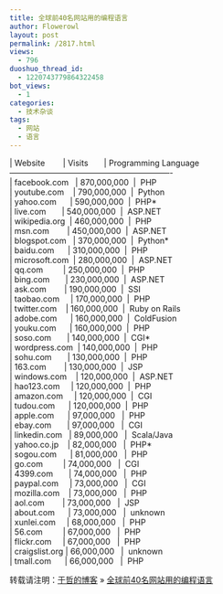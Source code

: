 ```yaml
---
title: 全球前40名网站用的编程语言
author: Flowerowl
layout: post
permalink: /2817.html
views:
  - 796
duoshuo_thread_id:
  - 1220743779864322458
bot_views:
  - 1
categories:
  - 技术杂谈
tags:
  - 网站
  - 语言
---
```

| Website        | Visits       | Programming Language  
————————————————————-  
| facebook.com   | 870,000,000  |  PHP  
| youtube.com    | 790,000,000  |  Python  
| yahoo.com      | 590,000,000  |  PHP*  
| live.com       | 540,000,000  |  ASP.NET  
| wikipedia.org  | 460,000,000  |  PHP  
| msn.com        | 450,000,000  |  ASP.NET  
| blogspot.com   | 370,000,000  |  Python*  
| baidu.com      | 310,000,000  |  PHP  
| microsoft.com  | 280,000,000  |  ASP.NET  
| qq.com         | 250,000,000  |  PHP  
| bing.com       | 230,000,000  |  ASP.NET  
| ask.com        | 190,000,000  |  SSI  
| taobao.com     | 170,000,000  |  PHP  
| twitter.com    | 160,000,000  |  Ruby on Rails  
| adobe.com      | 160,000,000  |  ColdFusion  
| youku.com      | 160,000,000  |  PHP  
| soso.com       | 140,000,000  |  CGI*  
| wordpress.com  | 140,000,000  |  PHP  
| sohu.com       | 130,000,000  |  PHP  
| 163.com        | 130,000,000  |  JSP  
| windows.com    | 120,000,000  |  ASP.NET  
| hao123.com     | 120,000,000  |  PHP  
| amazon.com     | 120,000,000  |  CGI  
| tudou.com      | 120,000,000  |  PHP  
| apple.com      | 97,000,000   |  PHP  
| ebay.com       | 97,000,000   |  CGI  
| linkedin.com   | 89,000,000   |  Scala/Java  
| yahoo.co.jp    | 82,000,000   |  PHP*  
| sogou.com      | 81,000,000   |  PHP  
| go.com         | 74,000,000   |  CGI  
| 4399.com       | 74,000,000   |  PHP  
| paypal.com     | 73,000,000   |  CGI  
| mozilla.com    | 73,000,000   |  PHP  
| aol.com        | 73,000,000   |  JSP  
| about.com      | 73,000,000   |  unknown  
| xunlei.com     | 68,000,000   |  PHP  
| 56.com         | 67,000,000   |  PHP  
| flickr.com     | 67,000,000   |  PHP  
| craigslist.org | 66,000,000   |  unknown  
| tmall.com      | 66,000,000   |  PHP

<div id="xunlei_com_thunder_helper_plugin_d462f475-c18e-46be-bd10-327458d045bd">
</div>

转载请注明：[于哲的博客][1] &raquo; [全球前40名网站用的编程语言][2]

 [1]: http://lazynight.me
 [2]: http://lazynight.me/2817.html
